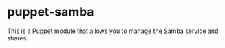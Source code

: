 puppet-samba
============

This is a Puppet module that allows you to manage the Samba service and shares.

